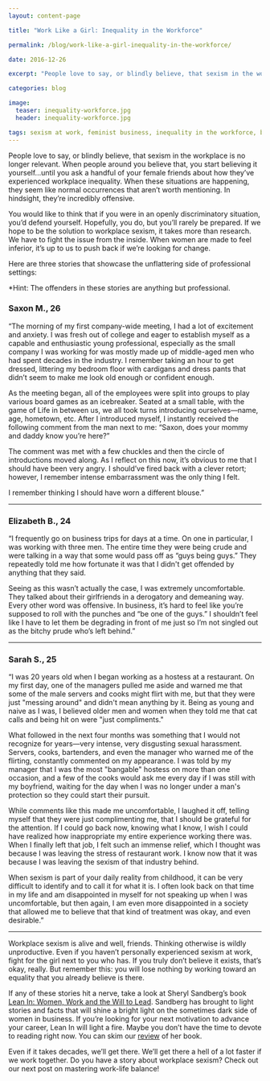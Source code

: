 ```yaml
---
layout: content-page

title: "Work Like a Girl: Inequality in the Workforce"

permalink: /blog/work-like-a-girl-inequality-in-the-workforce/

date: 2016-12-26

excerpt: "People love to say, or blindly believe, that sexism in the workplace is no longer relevant. When people around you believe that, you start believing it yourself...until you ask a handful of your female friends about how they’ve experienced workplace inequality."

categories: blog

image:
  teaser: inequality-workforce.jpg
  header: inequality-workforce.jpg

tags: sexism at work, feminist business, inequality in the workforce, business women, workplace sexism, workplace inequality
---
```


People love to say, or blindly believe, that sexism in the workplace is no longer relevant. When people around you believe that, you start believing it yourself...until you ask a handful of your female friends about how they’ve experienced workplace inequality. When these situations are happening, they seem like normal occurrences that aren’t worth mentioning. In hindsight, they’re incredibly offensive.

You would like to think that if you were in an openly discriminatory situation, you’d defend yourself. Hopefully, you do, but you’ll rarely be prepared. If we hope to be the solution to workplace sexism, it takes more than research. We have to fight the issue from the inside. When women are made to feel inferior, it’s up to us to push back if we’re looking for change.

Here are three stories that showcase the unflattering side of professional settings:

*Hint: The offenders in these stories are anything but professional.

### Saxon M., 26

“The morning of my first company-wide meeting, I had a lot of excitement and anxiety. I was fresh out of college and eager to establish myself as a capable and enthusiastic young professional, especially as the small company I was working for was mostly made up of middle-aged men who had spent decades in the industry. I remember taking an hour to get dressed, littering my bedroom floor with cardigans and dress pants that didn’t seem to make me look old enough or confident enough. 

As the meeting began, all of the employees were split into groups to play various board games as an icebreaker. Seated at a small table, with the game of Life in between us, we all took turns introducing ourselves—name, age, hometown, etc. After I introduced myself, I instantly received the following comment from the man next to me: “Saxon, does your mommy and daddy know you’re here?”

The comment was met with a few chuckles and then the circle of introductions moved along. As I reflect on this now, it’s obvious to me that I should have been very angry. I should’ve fired back with a clever retort; however, I remember intense embarrassment was the only thing I felt.

I remember thinking I should have worn a different blouse.”

<hr class="secondary">

### Elizabeth B., 24

“I frequently go on business trips for days at a time. On one in particular, I was working with three men. The entire time they were being crude and were talking in a way that some would pass off as “guys being guys.” They repeatedly told me how fortunate it was that I didn't get offended by anything that they said.

Seeing as this wasn’t actually the case, I was extremely uncomfortable. They talked about their girlfriends in a derogatory and demeaning way. Every other word was offensive. In business, it’s hard to feel like you’re supposed to roll with the punches and “be one of the guys.” I shouldn’t feel like I have to let them be degrading in front of me just so I’m not singled out as the bitchy prude who’s left behind.” 

<hr class="secondary">

### Sarah S., 25

“I was 20 years old when I began working as a hostess at a restaurant. On my first day, one of the managers pulled me aside and warned me that some of the male servers and cooks might flirt with me, but that they were just "messing around" and didn't mean anything by it. Being as young and naive as I was, I believed older men and women when they told me that cat calls and being hit on were "just compliments."
 
What followed in the next four months was something that I would not recognize for years—very intense, very disgusting sexual harassment. Servers, cooks, bartenders, and even the manager who warned me of the flirting, constantly commented on my appearance. I was told by my manager that I was the most "bangable" hostess on more than one occasion, and a few of the cooks would ask me every day if I was still with my boyfriend, waiting for the day when I was no longer under a man's protection so they could start their pursuit.
 
While comments like this made me uncomfortable, I laughed it off, telling myself that they were just complimenting me, that I should be grateful for the attention. If I could go back now, knowing what I know, I wish I could have realized how inappropriate my entire experience working there was. When I finally left that job, I felt such an immense relief, which I thought was because I was leaving the stress of restaurant work. I know now that it was because I was leaving the sexism of that industry behind.
 
When sexism is part of your daily reality from childhood, it can be very difficult to identify and to call it for what it is. I often look back on that time in my life and am disappointed in myself for not speaking up when I was uncomfortable, but then again, I am even more disappointed in a society that allowed me to believe that that kind of treatment was okay, and even desirable.”

<hr class="secondary">

Workplace sexism is alive and well, friends. Thinking otherwise is wildly unproductive. Even if you haven’t personally experienced sexism at work, fight for the girl next to you who has. If you truly don’t believe it exists, that’s okay, really. But remember this: you will lose nothing by working toward an equality that you already believe is there.

If any of these stories hit a nerve, take a look at Sheryl Sandberg’s book [Lean In: Women, Work and the Will to Lead](/reading-list). Sandberg has brought to light stories and facts that will shine a bright light on the sometimes dark side of women in business. If you’re looking for your next motivation to advance your career, Lean In will light a fire. Maybe you don’t have the time to devote to reading right now. You can skim our [review](/blog/review-of-lean-in/) of her book. 

Even if it takes decades, we’ll get there. We’ll get there a hell of a lot faster if we work together. Do you have a story about workplace sexism? Check out our next post on mastering work-life balance!
